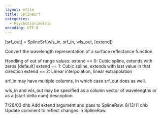 ```yaml
---
layout: mfile
title: SplineSrf
categories:
  - PsychColorimetric
encoding: UTF-8
---
```


[srf\_out] = SplineSrf(wls\_in, srf\_in, wls\_out, [extend])

Convert the wavelength representation of a surface reflectance function.


Handling of out of range values:
  extend == 0: Cubic spline, extends with zeros [default]
  extend == 1: Cubic spline, extends with last value in that direction
  extend == 2: Linear interpolation, linear extrapolation

srf\_in may have multiple columns, in which case srf\_out does as well.

wls\_in and wls\_out may be specified as a column vector of
wavelengths or as a [start delta num] description.

7/26/03 dhb  Add extend argument and pass to SplineRaw.
8/13/11 dhb  Update comment to reflect changes in SplineRaw.